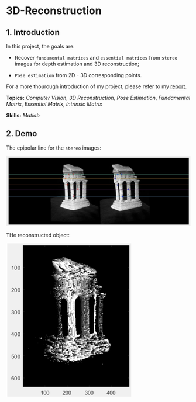 # 3D-Reconstruction

## 1. Introduction

In this project, the goals are:

- Recover `fundamental matrices` and `essential matrices` from `stereo` images for depth estimation and 3D reconstruction;
  
- `Pose estimation` from 2D - 3D corresponding points.

For a more thourough introduction of my project, please refer to my [report](report.pdf).

**Topics:** _Computer Vision_, _3D Reconstruction_, _Pose Estimation_, _Fundamental Matrix_, _Essential Matrix_, _Intrinsic Matrix_

**Skills:** _Matlab_

## 2. Demo

The epipolar line for the `stereo` images:

![](/demo/epipolar.png)

THe reconstructed object:

![](/demo/reconstruction.png)



